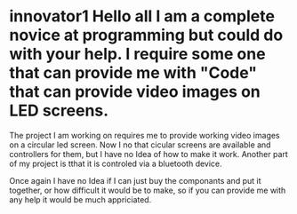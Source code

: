 # innovator1 Hello all I am a complete novice at programming but could do with your help. I require some one that can provide me with "Code" that can provide video images on LED screens.

The project I am working on requires me to provide working video images on a circular led screen. Now I no that cicular screens are available and controllers for them, but I have no Idea of how to make it work. Another part of my project is tthat it is controled via a bluetooth device.

Once again I have no Idea if I can just buy the componants and put it together, or how difficult it would be to make, so if you can provide me with any help it would be much appriciated.
